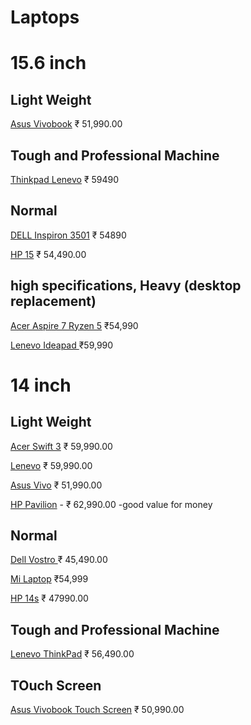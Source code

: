 # Laptops

# 15.6 inch

## Light Weight

[Asus Vivobook](https://www.amazon.in/ASUS-VivoBook-15-6-inch-Integrated-M513IA-EJ311T/dp/B08CHVG9QD/ref=sr_1_15?dchild=1&keywords=laptop+ryzen&qid=1616743941&refinements=p_85:10440599031,p_36:4000000-6000000,p_72:1318476031&rnid=1318475031&rps=1&s=computers&sr=1-15) ₹ 51,990.00

## Tough and Professional Machine

[Thinkpad Lenevo](https://www.amazon.in/Lenovo-ThinkPad-15-6-inch-Microsoft-20RDS18B00/dp/B08HLKC8ZL/) ₹ 59490

## Normal

[DELL Inspiron 3501](https://www.flipkart.com/dell-inspiron-3501-core-i5-11th-gen-8-gb-1-tb-hdd-256-gb-ssd-windows-10-home-laptop/p/itmd9f91e054de7f?pid=COMFY8QX6DWHHFYX&lid=LSTCOMFY8QX6DWHHFYXMFPTAT&marketplace=FLIPKART&q=laptops&store=6bo%2Fb5g&srno=s_1_14&otracker=search&otracker1=search&fm=SEARCH&iid=09695710-b7d7-474c-a067-f1329dec5b55.COMFY8QX6DWHHFYX.SEARCH&ppt=sp&ppn=sp&ssid=4swxm304a2eqmjuo1616940991762&qH=c06ea84a1e3dc3c6) ₹ 54890

[HP 15](https://www.amazon.in/HP-Laptop-15-6-inch-Screen-Windows/dp/B08XNYN5QV/) ₹ 54,490.00

## high specifications, Heavy (desktop replacement)

[Acer Aspire 7 Ryzen 5](https://www.flipkart.com/acer-aspire-7-ryzen-5-hexa-core-5500u-8-gb-512-gb-ssd-windows-10-home-4-graphics-nvidia-geforce-gtx-1650-a715-42g-gaming-laptop/p/itm4385fddc2c72c?pid=COMGYCG8ZBXWPYUU&lid=LSTCOMGYCG8ZBXWPYUUYQDSM8&marketplace=FLIPKART&q=laptops&store=6bo%2Fb5g&srno=s_1_5&otracker=search&otracker1=search&fm=SEARCH&iid=07b9687a-0e8a-4a5f-9025-54662dd33e2a.COMGYCG8ZBXWPYUU.SEARCH&ppt=sp&ppn=sp&ssid=4swxm304a2eqmjuo1616940991762&qH=c06ea84a1e3dc3c6) ₹54,990

[Lenevo Ideapad ](https://www.flipkart.com/lenovo-ideapad-gaming-3-ryzen-5-hexa-core-4600h-8-gb-1-tb-hdd-256-gb-ssd-windows-10-home-4-graphics-nvidia-geforce-gtx-1650-60-hz-15arh05-laptop/p/itm8cc53c2585ee9?pid=COMFUGF8HUXGJK5B&lid=LSTCOMFUGF8HUXGJK5B42DYUS&marketplace=FLIPKART&q=laptop+ryzen&store=search.flipkart.com&srno=s_1_5&otracker=search&otracker1=search&fm=SEARCH&iid=652620b3-52aa-4fb4-a154-bbc652b86ca8.COMFUGF8HUXGJK5B.SEARCH&ppt=sp&ppn=sp&ssid=xjs3a0tt1c0000001616743668281&qH=a3acdfbf1f5c13fc) ₹59,990

# 14 inch

## Light Weight

[Acer Swift 3](https://www.amazon.in/Acer-14-inch-Display-Graphics-SF314-42/dp/B08NXYT6VY/) ₹ 59,990.00

[Lenevo](https://www.flipkart.com/lenovo-ideapad-5-ryzen-7-octa-core-4700u-8-gb-512-gb-ssd-windows-10-home-14are05-thin-light-laptop/p/itm74bdb1c4b2516?pid=COMFXVAS6FYXYMHW&lid=LSTCOMFXVAS6FYXYMHWII0UO7&marketplace=FLIPKART&q=laptops&store=6bo%2Fb5g&srno=s_3_65&otracker=search&otracker1=search&fm=SEARCH&iid=060d609c-ac94-4481-95b3-fc74d81603d0.COMFXVAS6FYXYMHW.SEARCH&ppt=sp&ppn=sp&ssid=4swxm304a2eqmjuo1616940991762&qH=c06ea84a1e3dc3c6) ₹ 59,990.00

[Asus Vivo](https://www.amazon.in/ASUS-VivoBook-15-6-inch-Integrated-M513IA-EJ310T/dp/B08CHZGPCB/ref=sr_1_22?dchild=1&keywords=ryzen+5+laptop&qid=1616746845&refinements=p_85:10440599031,p_36:-6000000&rnid=1318502031&rps=1&s=computers&sr=1-22) ₹ 51,990.00

[HP Pavilion](https://www.amazon.in/HP-Pavilion-Graphics-14-inch-Keyboard/dp/B08WBB369L/) - ₹ 62,990.00 -good value for money 

## Normal

[Dell Vostro ](https://www.amazon.in/Dell-Display-Ryzen-5-Graphics-D552122WIN9DE/dp/B08MQLRQ9K) ₹ 45,490.00

[Mi Laptop](https://www.flipkart.com/mi-notebook-horizon-14-core-i5-10th-gen-8-gb-512-gb-ssd-windows-10-home-2-graphics-jyu4245in-thin-light-laptop/p/itm079de16f35f60?pid=COMFW48WZ65DMHXM&lid=LSTCOMFW48WZ65DMHXMUTJZB7&marketplace=FLIPKART&store=6bo%2Fb5g&srno=b_1_6&otracker=product_breadCrumbs_Mi%20Laptops&fm=SEARCH&iid=73458a59-8039-44d9-9503-30cd339672ec.COMFW48WZ65DMHXM.SEARCH&ppt=pp&ppn=pp&ssid=y94jfs08cybka6m81616941440879) ₹54,999

[HP 14s](https://www.flipkart.com/hp-14s-ryzen-5-quad-core-3500u-3rd-gen-8-gb-1-tb-hdd-256-gb-ssd-windows-10-home-14s-dk0093au-thin-light-laptop/p/itm981e96aec39c4?pid=COMFMEFVCJCXDCUF&lid=LSTCOMFMEFVCJCXDCUFNOYBFQ&marketplace=FLIPKART&q=laptop&store=6bo/b5g&srno=s_1_6&otracker=search&otracker1=search&fm=SEARCH&iid=6451269c-0105-411f-bbec-20b88b72da6f.COMFMEFVCJCXDCUF.SEARCH&ppt=sp&ppn=sp&ssid=38h9lflf1s0000001616745010608&qH=312f91285e048e09) ₹ 47990.00

## Tough and Professional Machine

[Lenevo ThinkPad](https://www.amazon.in/dp/B08HLYQ4ZM/) ₹ 56,490.00

## TOuch Screen

[Asus Vivobook Touch Screen](https://www.flipkart.com/asus-vivobook-flip-14-ryzen-3-quad-core-4300u-4-gb-256-gb-ssd-windows-10-home-tm420ia-ec096ts-2-1-laptop/p/itmaad6b9135e37b?pid=COMFTBYVFZZRZBW4&lid=LSTCOMFTBYVFZZRZBW41CC59R&marketplace=FLIPKART&store=6bo%2Fb5g&srno=b_7_145&otracker=browse&fm=organic&iid=85031b78-8ece-41b0-99bb-399c4d619cdc.COMFTBYVFZZRZBW4.SEARCH&ppt=browse&ppn=browse&ssid=64ohyy9diz0al3pc1616938801885) ₹ 50,990.00
